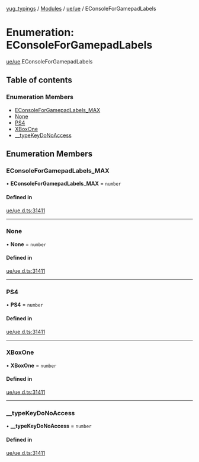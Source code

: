 [yug_typings](../README.md) / [Modules](../modules.md) / [ue/ue](../modules/ue_ue.md) / EConsoleForGamepadLabels

# Enumeration: EConsoleForGamepadLabels

[ue/ue](../modules/ue_ue.md).EConsoleForGamepadLabels

## Table of contents

### Enumeration Members

- [EConsoleForGamepadLabels\_MAX](ue_ue.EConsoleForGamepadLabels.md#econsoleforgamepadlabels_max)
- [None](ue_ue.EConsoleForGamepadLabels.md#none)
- [PS4](ue_ue.EConsoleForGamepadLabels.md#ps4)
- [XBoxOne](ue_ue.EConsoleForGamepadLabels.md#xboxone)
- [\_\_typeKeyDoNoAccess](ue_ue.EConsoleForGamepadLabels.md#__typekeydonoaccess)

## Enumeration Members

### EConsoleForGamepadLabels\_MAX

• **EConsoleForGamepadLabels\_MAX** = `number`

#### Defined in

[ue/ue.d.ts:31411](https://github.com/YugMetaverse/yug_typings/blob/25cad34/ue/ue.d.ts#L31411)

___

### None

• **None** = `number`

#### Defined in

[ue/ue.d.ts:31411](https://github.com/YugMetaverse/yug_typings/blob/25cad34/ue/ue.d.ts#L31411)

___

### PS4

• **PS4** = `number`

#### Defined in

[ue/ue.d.ts:31411](https://github.com/YugMetaverse/yug_typings/blob/25cad34/ue/ue.d.ts#L31411)

___

### XBoxOne

• **XBoxOne** = `number`

#### Defined in

[ue/ue.d.ts:31411](https://github.com/YugMetaverse/yug_typings/blob/25cad34/ue/ue.d.ts#L31411)

___

### \_\_typeKeyDoNoAccess

• **\_\_typeKeyDoNoAccess** = `number`

#### Defined in

[ue/ue.d.ts:31411](https://github.com/YugMetaverse/yug_typings/blob/25cad34/ue/ue.d.ts#L31411)

